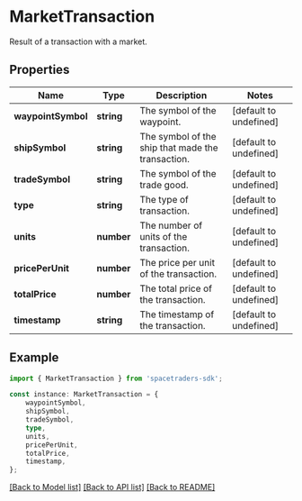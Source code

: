 # MarketTransaction

Result of a transaction with a market.

## Properties

Name | Type | Description | Notes
------------ | ------------- | ------------- | -------------
**waypointSymbol** | **string** | The symbol of the waypoint. | [default to undefined]
**shipSymbol** | **string** | The symbol of the ship that made the transaction. | [default to undefined]
**tradeSymbol** | **string** | The symbol of the trade good. | [default to undefined]
**type** | **string** | The type of transaction. | [default to undefined]
**units** | **number** | The number of units of the transaction. | [default to undefined]
**pricePerUnit** | **number** | The price per unit of the transaction. | [default to undefined]
**totalPrice** | **number** | The total price of the transaction. | [default to undefined]
**timestamp** | **string** | The timestamp of the transaction. | [default to undefined]

## Example

```typescript
import { MarketTransaction } from 'spacetraders-sdk';

const instance: MarketTransaction = {
    waypointSymbol,
    shipSymbol,
    tradeSymbol,
    type,
    units,
    pricePerUnit,
    totalPrice,
    timestamp,
};
```

[[Back to Model list]](../README.md#documentation-for-models) [[Back to API list]](../README.md#documentation-for-api-endpoints) [[Back to README]](../README.md)
